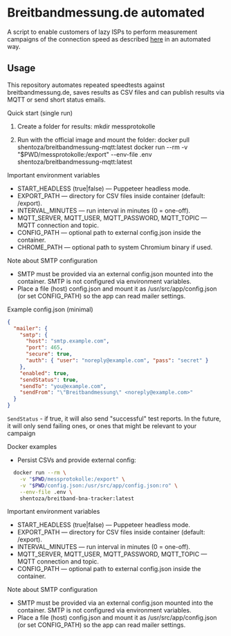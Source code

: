 # Breitbandmessung.de automated

A script to enable customers of lazy ISPs to perform measurement campaigns of the connection speed as described [here](https://breitbandmessung.de/desktop-app) in an automated way.

## Usage

This repository automates repeated speedtests against breitbandmessung.de, saves results as CSV files and can publish results via MQTT or send short status emails.

Quick start (single run)
1. Create a folder for results:
   mkdir messprotokolle

2. Run with the official image and mount the folder:
   docker pull shentoza/breitbandmessung-mqtt:latest
   docker run --rm -v "$PWD/messprotokolle:/export" --env-file .env shentoza/breitbandmessung-mqtt:latest

Important environment variables
- START_HEADLESS (true|false) — Puppeteer headless mode.
- EXPORT_PATH — directory for CSV files inside container (default: /export).
- INTERVAL_MINUTES — run interval in minutes (0 = one-off).
- MQTT_SERVER, MQTT_USER, MQTT_PASSWORD, MQTT_TOPIC — MQTT connection and topic.
- CONFIG_PATH — optional path to external config.json inside the container.
- CHROME_PATH — optional path to system Chromium binary if used.

Note about SMTP configuration
- SMTP must be provided via an external config.json mounted into the container. SMTP is not configured via environment variables.
- Place a file (host) config.json and mount it as /usr/src/app/config.json (or set CONFIG_PATH) so the app can read mailer settings.

Example config.json (minimal)
```json
{
  "mailer": {
    "smtp": {
      "host": "smtp.example.com",
      "port": 465,
      "secure": true,
      "auth": { "user": "noreply@example.com", "pass": "secret" }
    },
    "enabled": true,
    "sendStatus": true, 
    "sendTo": "you@example.com",
    "sendFrom": "\"Breitbandmessung\" <noreply@example.com>"
  }
}
```

`SendStatus` - if true, it will also send "successful" test reports. In the future, it will only send failing ones, or ones that might be relevant to your campaign


Docker examples
- Persist CSVs and provide external config:
```bash
  docker run --rm \
    -v "$PWD/messprotokolle:/export" \
    -v "$PWD/config.json:/usr/src/app/config.json:ro" \
    --env-file .env \
    shentoza/breitband-bna-tracker:latest
```

Important environment variables
- START_HEADLESS (true|false) — Puppeteer headless mode.
- EXPORT_PATH — directory for CSV files inside container (default: /export).
- INTERVAL_MINUTES — run interval in minutes (0 = one-off).
- MQTT_SERVER, MQTT_USER, MQTT_PASSWORD, MQTT_TOPIC — MQTT connection and topic.
- CONFIG_PATH — optional path to external config.json inside the container.

Note about SMTP configuration
- SMTP must be provided via an external config.json mounted into the container. SMTP is not configured via environment variables.
- Place a file (host) config.json and mount it as /usr/src/app/config.json (or set CONFIG_PATH) so the app can read mailer settings.